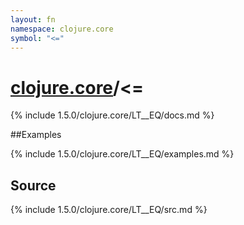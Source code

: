 ```yaml
---
layout: fn
namespace: clojure.core
symbol: "<="
---
```


# [clojure.core](../)/<=

{% include 1.5.0/clojure.core/LT__EQ/docs.md %}

##Examples

{% include 1.5.0/clojure.core/LT__EQ/examples.md %}
## Source
{% include 1.5.0/clojure.core/LT__EQ/src.md %}

